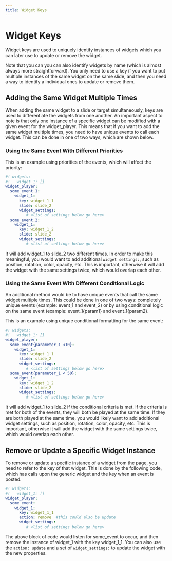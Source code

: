 ```yaml
---
title: Widget Keys
---
```


# Widget Keys


Widget keys are used to uniquely identify instances of widgets which you
can later use to update or remove the widget.

Note that you can you can also identify widgets by name (which is almost
always more straightforward). You only need to use a key if you want to
put multiple instances of the same widget on the same slide, and then
you need a way to identify a individual ones to update or remove them.

## Adding the Same Widget Multiple Times

When adding the same widget to a slide or target simultaneously, keys
are used to differentiate the widgets from one another. An important
aspect to note is that only one instance of a specific widget can be
modified with a given event for the widget_player. This means that if
you want to add the same widget multiple times, you need to have unique
events to call each widget. This can be done in one of two ways, which
are shown below.

### Using the Same Event With Different Priorities

This is an example using priorities of the events, which will affect the
priority:

``` yaml
#! widgets:
#!   widget_1: []
widget_player:
  some_event.1:
    widget_1:
      key: widget_1_1
      slide: slide_2
      widget_settings:
         # <list of settings below go here>
  some_event.2:
    widget_1:
      key: widget_1_2
      slide: slide_2
      widget_settings:
         # <list of settings below go here>
```

It will add widget_1 to slide_2 two different times. In order to make
this meaningful, you would want to add additional `widget settings:`,
such as position, rotation, color, opacity, etc. This is important,
otherwise it will add the widget with the same settings twice, which
would overlap each other.

### Using the Same Event With Different Conditional Logic

An additional method would be to have unique events that call the same
widget multiple times. This could be done in one of two ways: completely
unique events (example: event_1 and event_2) or by using conditional
logic on the same event (example: event_1{param1} and event_1{param2}.

This is an example using unique conditional formatting for the same
event:

``` yaml
#! widgets:
#!   widget_1: []
widget_player:
  some_event{parameter_1 <10}:
    widget_1:
      key: widget_1_1
      slide: slide_2
      widget_settings:
         # <list of settings below go here>
  some_event{parameter_1 < 50}:
    widget_1:
      key: widget_1_2
      slide: slide_2
      widget_settings:
         # <list of settings below go here>
```

It will add widget_1 to slide_2 if the conditional criteria is met. If
the criteria is met for both of the events, they will both be played at
the same time. If they are both played at the same time, you would
likely want to add additional widget settings, such as position,
rotation, color, opacity, etc. This is important, otherwise it will add
the widget with the same settings twice, which would overlap each other.

## Remove or Update a Specific Widget Instance

To remove or update a specific instance of a widget from the page, you
need to refer to the key of that widget. This is done by the following
code, which has calls upon the generic widget and the key when an event
is posted.

``` yaml
#! widgets:
#!   widget_1: []
widget_player:
  some_event:
    widget_1:
      key: widget_1_1
      action: remove  #this could also be update
      widget_settings:
         # <list of settings below go here>
```

The above block of code would listen for some_event to occur, and then
remove the instance of widget_1 with the key widget_1_1. You can also
use the `action: update` and a set of `widget_settings:` to update the
widget with the new properties.
